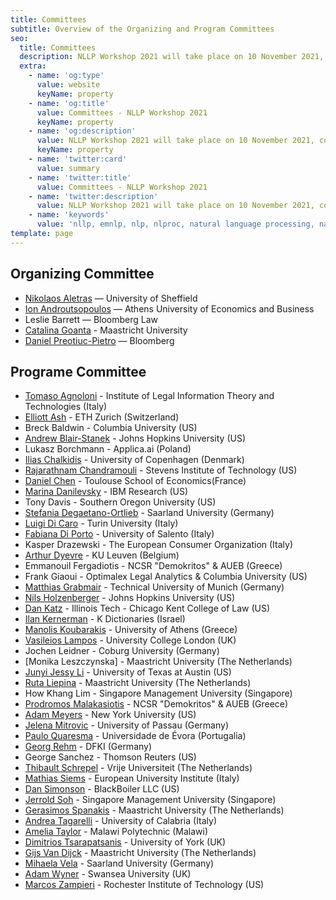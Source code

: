 ```yaml
---
title: Committees
subtitle: Overview of the Organizing and Program Committees
seo:
  title: Committees
  description: NLLP Workshop 2021 will take place on 10 November 2021, co-located with EMNLP 2021. The program committee, the speakers and the official program will be updated soon.
  extra:
    - name: 'og:type'
      value: website
      keyName: property
    - name: 'og:title'
      value: Committees - NLLP Workshop 2021
      keyName: property
    - name: 'og:description'
      value: NLLP Workshop 2021 will take place on 10 November 2021, co-located with EMNLP 2021. The program committee, the speakers and the official program will be updated soon.
      keyName: property
    - name: 'twitter:card'
      value: summary
    - name: 'twitter:title'
      value: Committees - NLLP Workshop 2021
    - name: 'twitter:description'
      value: NLLP Workshop 2021 will take place on 10 November 2021, co-located with EMNLP 2021. The program committee, the speakers and the official program will be updated soon.
    - name: 'keywords'
      value: 'nllp, emnlp, nlp, nlproc, natural language processing, natural legal language processing, legal text, legal domain language'
template: page
---
```


## Organizing Committee 

- [Nikolaos Aletras](http://nikosaletras.com) ― University of Sheffield
- [Ion Androutsopoulos](http://www2.aueb.gr/users/ion/) ―  Athens University of Economics and Business
- Leslie Barrett ― Bloomberg Law
- [Catalina Goanta](https://www.maastrichtuniversity.nl/catalina.goanta) - Maastricht University
- [Daniel Preotiuc-Pietro](http://www.preotiuc.ro) ― Bloomberg

## Programe Committee

- [Tomaso Agnoloni](http://www.ittig.cnr.it/en/persone/ricerca/tommaso-agnoloni/) - Institute of Legal Information Theory and Technologies (Italy)
- [Elliott Ash](https://elliottash.com/) - ETH Zurich (Switzerland)
- Breck Baldwin - Columbia University (US)
- [Andrew Blair-Stanek](https://www.law.umaryland.edu/Directory/profile.asp?id=893) - Johns Hopkins University (US)
- Lukasz Borchmann - Applica.ai (Poland)
- [Ilias Chalkidis](https://iliaschalkidis.github.io/) - University of Copenhagen (Denmark)
- [Rajarathnam Chandramouli](http://www.mouli.me/) - Stevens Institute of Technology (US)
- [Daniel Chen](http://users.nber.org/~dlchen/) - Toulouse School of Economics(France)
- [Marina Danilevsky](http://marinadanilevsky.com/) - IBM Research (US)
- Tony Davis - Southern Oregon University (US)
- [Stefania Degaetano-Ortlieb](https://stefaniadegaetano.com/) - Saarland University (Germany)
- [Luigi Di Caro](https://luigidicaro.me/) - Turin University (Italy)
- [Fabiana Di Porto](http://www.lawandtechnology.it/) - University of Salento (Italy)
- Kasper Drazewski - The European Consumer Organization (Italy)
- [Arthur Dyevre](https://www.law.kuleuven.be/pub/en/staff/00090833) - KU Leuven (Belgium)
- Emmanouil Fergadiotis - NCSR "Demokritos" & AUEB (Greece)
- Frank Giaoui - Optimalex Legal Analytics & Columbia University (US)
- [Matthias Grabmair](https://www.andrew.cmu.edu/user/mgrabmai/) - Technical University of Munich (Germany)
- [Nils Holzenberger](https://www.cs.jhu.edu/~nholzen1/) - Johns Hopkins University (US)
- [Dan Katz](https://www.danielmartinkatz.com/) - Illinois Tech - Chicago Kent College of Law (US)
- [Ilan Kernerman](http://www.elexicography.eu/portfolio-item/kernerman/) - K Dictionaries (Israel)
- [Manolis Koubarakis](http://cgi.di.uoa.gr/~koubarak/) - University of Athens (Greece)
- [Vasileios Lampos](https://www.lampos.net/) - University College London (UK)
- Jochen Leidner - Coburg University (Germany)
- [Monika Leszczynska] - Maastricht University (The Netherlands)
- [Junyi Jessy Li](https://liberalarts.utexas.edu/linguistics/faculty/jl67946) - University of Texas at Austin (US)
- [Ruta Liepina](https://www.maastrichtuniversity.nl/p70067150) - Maastricht University (The Netherlands)
- How Khang Lim - Singapore Management University (Singapore)
- [Prodromos Malakasiotis](http://pages.cs.aueb.gr/~rulller/) - NCSR "Demokritos" & AUEB (Greece)
- [Adam Meyers](https://nlp.cs.nyu.edu/people/meyers.html) - New York University (US)
- [Jelena Mitrovic](http://jelena.mitrovic.rs/) - University of Passau (Germany)
- [Paulo Quaresma](http://www.di.uevora.pt/~pq/) - Universidade de Évora (Portugalia)
- [Georg Rehm](http://georg-re.hm/) - DFKI (Germany)
- George Sanchez - Thomson Reuters (US)
- [Thibault Schrepel](https://thibaultschrepel.com/en/)	- Vrije Universiteit (The Netherlands)
- [Mathias Siems](https://www.eui.eu/people?id=mathias-siems) - European University Institute (Italy)
- [Dan Simonson](http://thedansimonson.com/) - BlackBoiler LLC (US)
- [Jerrold Soh](https://www.linkedin.com/in/jerroldsoh/?originalSubdomain=sg) - Singapore Management University (Singapore)
- [Gerasimos Spanakis](https://dke.maastrichtuniversity.nl/jerry.spanakis/welcome-to-my-personal-website/contact-2/) - Maastricht University (The Netherlands)
- [Andrea Tagarelli](http://people.dimes.unical.it/andreatagarelli/) - University of Calabria (Italy)
- [Amelia Taylor](http://cit.poly.ac.mw/people/staff/Amelia_Viorela_Taylor) - Malawi Polytechnic (Malawi)
- [Dimitrios Tsarapatsanis](https://www.sheffield.ac.uk/law/staff/dtsarapatsanis) - University of York (UK)
- [Gijs Van Dijck](https://www.maastrichtuniversity.nl/gijs.vandijck) - Maastricht University (The Netherlands)
- [Mihaela Vela](https://www.uni-saarland.de/fachrichtung/lst/staff/dr-mihaela-vela.html) - Saarland University (Germany)
- [Adam Wyner](http://www.swansea.ac.uk/staff/law/adamwyner/) - Swansea University (UK)
- [Marcos Zampieri](https://mzampieri.com/) - Rochester Institute of Technology (US) 
